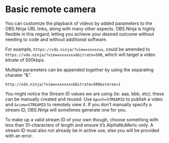 # Basic remote camera

You can customize the playback of videos by added parameters to the OBS.Ninja URL links, along with many other aspects. OBS.Ninja is highly flexible in this regard, letting you achieve your desired outcome without needing to code and without additional software.

For example, `https://vdo.ninja/?view=xxxxxxx`, could be amended to `https://vdo.ninja/?view=xxxxxxx&bitrate=500`, which will target a video bitrate of 500kbps.

Multiple parameters can be appended together by using the separating charater “&”.

`http://vdo.ninja/?view=xxxxxxx&bitrate=500&stereo=1`

You might notice the Stream ID values we are using (ie: aaa, bbb, etc); these can be manually created and reused. Use `&push=STREAMID` to publish a video and `&view=STREAMID` to remotely view it. If you don’t manually specify a stream ID, OBS.Ninja will sometimes generate one for you.

To make up a valid stream ID of your own though, choose something with less than 31-characters of length and ensure it’s AlpHaNuMerIc-only. A stream ID must also not already be in active use, else you will be provided with an error.

